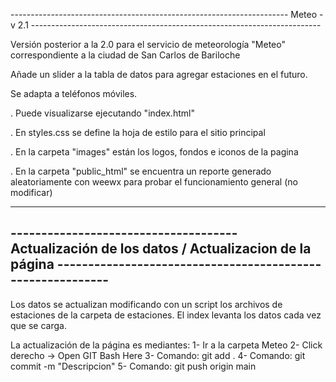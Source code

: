 --------------------------------------------------------------------- Meteo - v 2.1 ------------------------------------------------------------------------


Versión posterior a la 2.0 para el servicio de meteorología "Meteo" correspondiente a la ciudad de San Carlos de Bariloche

Añade un slider a la tabla de datos para agregar estaciones en el futuro.

Se adapta a teléfonos móviles.

. Puede visualizarse ejecutando "index.html"

. En styles.css se define la hoja de estilo para el sitio principal

. En la carpeta "images" están los logos, fondos e iconos de la pagina

. En la carpeta "public_html" se encuentra un reporte generado aleatoriamente con weewx para probar el funcionamiento general (no modificar)

---------------------------------------------------------------------------------------------------------------------------------------------------------
------------------------------------- Actualización de los datos / Actualizacion de la página -----------------------------------------------------------
---------------------------------------------------------------------------------------------------------------------------------------------------------

Los datos se actualizan modificando con un script los archivos de estaciones de la carpeta de estaciones. El index levanta los datos cada vez que se carga.

La actualización de la página es mediantes:
1- Ir a la carpeta Meteo
2- Click derecho -> Open GIT Bash Here
3- Comando: git add .
4- Comando: git commit -m "Descripcion"
5- Comando: git push origin main
